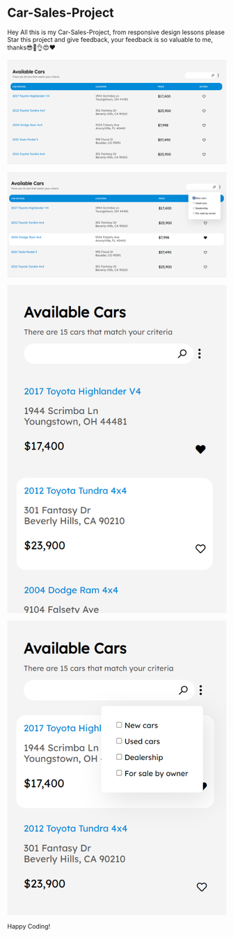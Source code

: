 # Car-Sales-Project

  
Hey All this is my Car-Sales-Project, from responsive design lessons please Star this project and give feedback, your feedback is so valuable to me, thanks😎🥳👌😍❤️  
      

![Alt text](<Screenshot 2024-01-18 093649.png>) 



![Alt text](<Screenshot 2024-01-18 094537.png>)

   

![Alt text](<Screenshot 2024-01-18 093804.png>) 

   

![Alt text](<Screenshot 2024-01-18 093748.png>)
      
               
Happy Coding!  
